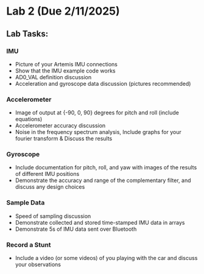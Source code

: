 # Lab 2 (Due 2/11/2025)

## Lab Tasks:
### IMU
* Picture of your Artemis IMU connections
* Show that the IMU example code works
* AD0_VAL definition discussion
* Acceleration and gyroscope data discussion (pictures recommended)

### Accelerometer
* Image of output at {-90, 0, 90} degrees for pitch and roll (include equations)
* Accelerometer accuracy discussion
* Noise in the frequency spectrum analysis, Include graphs for your fourier transform & Discuss the results

### Gyroscope
* Include documentation for pitch, roll, and yaw with images of the results of different IMU positions
* Demonstrate the accuracy and range of the complementary filter, and discuss any design choices

### Sample Data
* Speed of sampling discussion
* Demonstrate collected and stored time-stamped IMU data in arrays
* Demonstrate 5s of IMU data sent over Bluetooth

### Record a Stunt
* Include a video (or some videos) of you playing with the car and discuss your observations
